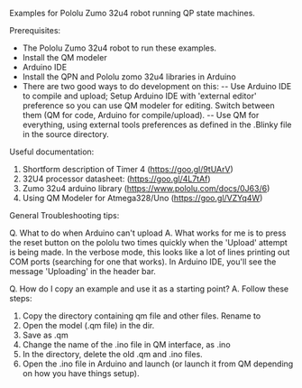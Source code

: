 Examples for Pololu Zumo 32u4 robot running QP state machines.

Prerequisites:
- The Pololu Zumo 32u4 robot to run these examples.
- Install the QM modeler
- Arduino IDE
- Install the QPN and Pololu zomo 32u4 libraries in Arduino
- There are two good ways to do development on this:
-- Use Arduino IDE to compile and upload; Setup Arduino IDE with 'external editor' preference so you can use QM modeler for editing. Switch between them (QM for code, Arduino for compile/upload).
-- Use QM for everything, using external tools preferences as defined in the .Blinky file in the source directory.

Useful documentation:
1. Shortform description of Timer 4 (https://goo.gl/9tUArV)
2. 32U4 processor datasheet: (https://goo.gl/4L7tAf)
3. Zumo 32u4 arduino library (https://www.pololu.com/docs/0J63/6)
4. Using QM Modeler for Atmega328/Uno (https://goo.gl/VZYq4W)


General Troubleshooting tips:

Q. What to do when Arduino can't upload
A. What works for me is to press the reset button on the pololu two times quickly when the 'Upload' attempt is being made. 
In the verbose mode, this looks like a lot of lines printing out COM ports (searching for one that works). In Arduino IDE, you'll see the
message 'Uploading' in the header bar.

Q. How do I copy an example and use it as a starting point?
A.  Follow these steps:
1. Copy the directory containing qm file and other files. Rename to <newmodel>
2. Open the model (.qm file) in the <newmodel> dir.
3. Save as <newmodel>.qm
4. Change the name of the .ino file in QM interface, as <newmodel>.ino
5. In the <newmodel> directory, delete the old .qm and .ino files.
6. Open the <newmodel>.ino file in Arduino and launch (or launch it from QM depending on how you have things setup).
